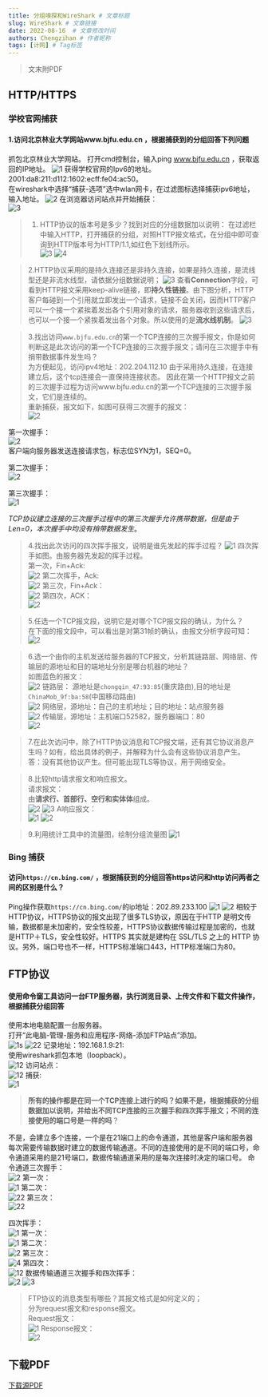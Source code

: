 ```yaml
---
title: 分组嗅探和WireShark # 文章标题
slug: WireShark # 文章链接
date: 2022-08-16  # 文章修改时间
authors: Chengzihan # 作者昵称
tags: [计网] # Tag标签
---
```


>文末附PDF

## HTTP/HTTPS

### 学校官网捕获

#### 1.访问北京林业大学网站www.bjfu.edu.cn ，根据捕获到的分组回答下列问题

抓包北京林业大学网站。
打开cmd控制台，输入ping www.bjfu.edu.cn ，获取返回的IP地址。
![1](https://jetzihan-img.oss-cn-beijing.aliyuncs.com/blog/20220816104125.png)
获得学校官网的Ipv6的地址。2001:da8:211:d112:1602:ecff:fe04:ac50。  
在wireshark中选择“捕获-选项”选中wlan网卡，在过滤图标选择捕获ipv6地址，输入地址。
![2](https://jetzihan-img.oss-cn-beijing.aliyuncs.com/blog/20220816104348.png)
在浏览器访问站点并开始捕获：  
![3](https://jetzihan-img.oss-cn-beijing.aliyuncs.com/blog/20220816104501.png)

>1. HTTP协议的版本号是多少？找到对应的分组数据加以说明：
在过滤栏中输入HTTP，打开捕获的分组，对照HTTP报文格式，在分组中即可查询到HTTP版本号为HTTP/1.1,如红色下划线所示。  
![3](https://jetzihan-img.oss-cn-beijing.aliyuncs.com/blog/20220816104604.png)
![4](https://jetzihan-img.oss-cn-beijing.aliyuncs.com/blog/20220816104625.png)

>2.HTTP协议采用的是持久连接还是非持久连接，如果是持久连接，是流线型还是非流水线型，请依据分组数据说明；
![3](https://jetzihan-img.oss-cn-beijing.aliyuncs.com/blog/20220816104729.png)
查看**Connection**字段，可看到HTTP报文采用keep-alive链接，即**持久性链接**。由下图分析，HTTP客户每碰到一个引用就立即发出一个请求，链接不会关闭，因而HTTP客户可以一个接一个紧挨着发出各个引用对象的请求，服务器收到这些请求后，也可以一个接一个紧挨着发出各个对象。所以使用的是**流水线机制**。
![3](https://jetzihan-img.oss-cn-beijing.aliyuncs.com/blog/20220816104804.png)

> 3.找出访问`www.bjfu.edu.cn`的第一个TCP连接的三次握手报文，你是如何判断这是此次访问的第一个TCP连接的三次握手报文；请问在三次握手中有捎带数据事件发生吗？  
为方便起见，访问ipv4地址：202.204.112.10
由于采用持久连接，在连接建立后，这个tcp连接会一直保持连接状态。 因此在第一个HTTP报文之前的三次握手过程为访问www.bjfu.edu.cn的第一个TCP连接的三次握手报文，它们是连续的。  
重新捕获，报文如下，如图可获得三次握手的报文：  
![2](https://jetzihan-img.oss-cn-beijing.aliyuncs.com/blog/20220816105026.png)

第一次握手：  
![2](https://jetzihan-img.oss-cn-beijing.aliyuncs.com/blog/20220816105051.png)  
客户端向服务器发送连接请求包，标志位SYN为1，SEQ=0。  

第二次握手：  
![2](https://jetzihan-img.oss-cn-beijing.aliyuncs.com/blog/20220816105117.png)

第三次握手：  
![1](https://jetzihan-img.oss-cn-beijing.aliyuncs.com/blog/20220816105132.png)

*TCP协议建立连接的三次握手过程中的第三次握手允许携带数据，但是由于Len=0，本次握手中均没有捎带数据发生*。

> 4.找出此次访问的四次挥手报文，说明是谁先发起的挥手过程？
![1](https://jetzihan-img.oss-cn-beijing.aliyuncs.com/blog/20220816125215.png)
四次挥手如图。由服务器先发起的挥手过程。  
第一次，Fin+Ack:  
![2](https://jetzihan-img.oss-cn-beijing.aliyuncs.com/blog/20220816125234.png)
第二次挥手，Ack:  
![2](https://jetzihan-img.oss-cn-beijing.aliyuncs.com/blog/20220816125309.png)
第三次，Fin+Ack：  
![2](https://jetzihan-img.oss-cn-beijing.aliyuncs.com/blog/20220816125340.png)
第四次，ACK：  
![2](https://jetzihan-img.oss-cn-beijing.aliyuncs.com/blog/20220816125357.png)

> 5.任选一个TCP报文段，说明它是对哪个TCP报文段的确认，为什么？  
在下面的报文段中，可以看出是对第31帧的确认，由报文分析字段可知：  
![2](https://jetzihan-img.oss-cn-beijing.aliyuncs.com/blog/20220816125439.png)

> 6.选一个由你的主机发送给服务器的TCP报文，分析其链路层、网络层、传输层的源地址和目的端地址分别是哪台机器的地址？  
如图蓝色的报文：  
![2](https://jetzihan-img.oss-cn-beijing.aliyuncs.com/blog/20220816125529.png)
链路层：
源地址是`chongqin_47:93:85`(重庆路由),目的地址是`ChinaMob_9f:ba:58`(中国移动路由)  
![2](https://jetzihan-img.oss-cn-beijing.aliyuncs.com/blog/20220816125554.png)
网络层，源地址：自己的主机地址；目的地址：站点服务器  
![2](https://jetzihan-img.oss-cn-beijing.aliyuncs.com/blog/20220816125613.png)
传输层，源地址：主机端口52582，服务器端口：80  
![2](https://jetzihan-img.oss-cn-beijing.aliyuncs.com/blog/20220816125628.png)

> 7.在此次访问中，除了HTTP协议消息和TCP报文端，还有其它协议消息产生吗？如有，给出具体的例子，并解释为什么会有这些协议消息产生。  
答：没有其他协议产生。但可能出现TLS等协议，用于网络安全。

>8.比较http请求报文和响应报文。  
请求报文：  
由**请求行、首部行、空行和实体体**组成。  
![2](https://jetzihan-img.oss-cn-beijing.aliyuncs.com/blog/20220816125943.png)
![3](https://jetzihan-img.oss-cn-beijing.aliyuncs.com/blog/20220816125958.png)
A响应报文：  
![1](https://jetzihan-img.oss-cn-beijing.aliyuncs.com/blog/20220816130014.png)
![2](https://jetzihan-img.oss-cn-beijing.aliyuncs.com/blog/20220816130026.png)

>9.利用统计工具中的流量图，绘制分组流量图
![1](https://jetzihan-img.oss-cn-beijing.aliyuncs.com/blog/20220816130053.png)

### Bing 捕获

#### 访问`https://cn.bing.com/` ，根据捕获到的分组回答https访问和http访问两者之间的区别是什么？

Ping操作获取`https://cn.bing.com/`的ip地址：202.89.233.100
![1](https://jetzihan-img.oss-cn-beijing.aliyuncs.com/blog/20220816130212.png)
![2](https://jetzihan-img.oss-cn-beijing.aliyuncs.com/blog/20220816130222.png)
相较于HTTP协议，HTTPS协议的报文出现了很多TLS协议，原因在于HTTP 是明文传输，数据都是未加密的，安全性较差，HTTPS协议数据传输过程是加密的，也就是HTTP＋TLS，安全性较好。HTTPS 其实就是建构在 SSL/TLS 之上的 HTTP 协议。另外，端口号也不一样，HTTPS标准端口443，HTTP标准端口为80。

## FTP协议

#### 使用命令窗工具访问一台FTP服务器，执行浏览目录、上传文件和下载文件操作，根据捕获分组回答  

使用本地电脑配置一台服务器。  
打开“此电脑-管理-服务和应用程序-网络-添加FTP站点”添加。  
![1s](https://jetzihan-img.oss-cn-beijing.aliyuncs.com/blog/20220816130410.png)
![22](https://jetzihan-img.oss-cn-beijing.aliyuncs.com/blog/20220816130424.png)
记录地址：192.168.1.9:21:  
使用wireshark抓包本地（loopback）。  
![12](https://jetzihan-img.oss-cn-beijing.aliyuncs.com/blog/20220816130442.png)
访问站点：  
![12](https://jetzihan-img.oss-cn-beijing.aliyuncs.com/blog/20220816130500.png)
捕获:  
![1](https://jetzihan-img.oss-cn-beijing.aliyuncs.com/blog/20220816130516.png)

> **所有的操作都是在同一个TCP连接上进行的吗？如果不是，根据捕获的分组数据加以说明，并给出不同TCP连接的三次握手和四次挥手报文；不同的连接使用的端口号是一样的吗**？

不是，会建立多个连接，一个是在21端口上的命令通道，其他是客户端和服务器每次需要传输数据时建立的数据传输通道。不同的连接使用的是不同的端口号，命令通道采用的是21号端口，数据传输通道采用的是每次连接时决定的端口号。
命令通道三次握手：  
![2](https://jetzihan-img.oss-cn-beijing.aliyuncs.com/blog/20220816130612.png)
第一次：  
![1](https://jetzihan-img.oss-cn-beijing.aliyuncs.com/blog/20220816130626.png)
第二次：  
![22](https://jetzihan-img.oss-cn-beijing.aliyuncs.com/blog/20220816130643.png)
第三次：  
![22](https://jetzihan-img.oss-cn-beijing.aliyuncs.com/blog/20220816130704.png)

四次挥手：  
![1](https://jetzihan-img.oss-cn-beijing.aliyuncs.com/blog/20220816130720.png)
第一次：  
![1](https://jetzihan-img.oss-cn-beijing.aliyuncs.com/blog/20220816130734.png)
第二次：  
![2](https://jetzihan-img.oss-cn-beijing.aliyuncs.com/blog/20220816130747.png)
第三次：  
![4](https://jetzihan-img.oss-cn-beijing.aliyuncs.com/blog/20220816130808.png)
第四次：  
![12](https://jetzihan-img.oss-cn-beijing.aliyuncs.com/blog/20220816130829.png)
数据传输通道三次握手和四次挥手：  
![2](https://jetzihan-img.oss-cn-beijing.aliyuncs.com/blog/20220816130847.png)
![3](https://jetzihan-img.oss-cn-beijing.aliyuncs.com/blog/20220816130857.png)

> FTP协议的消息类型有哪些？其报文格式是如何定义的；  
分为request报文和response报文。  
Request报文：  
![1](https://jetzihan-img.oss-cn-beijing.aliyuncs.com/blog/20220816130928.png)
Response报文：  
![2](https://jetzihan-img.oss-cn-beijing.aliyuncs.com/blog/20220816130941.png)

## 下载PDF

[下载源PDF](
https://jetzihan-img.oss-cn-beijing.aliyuncs.com/wireshark.pdf)
